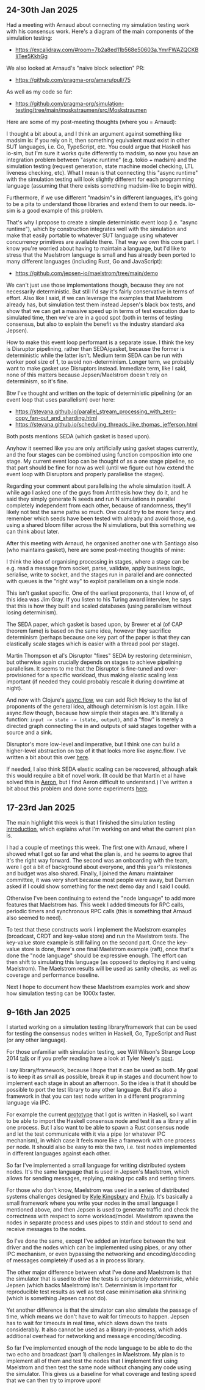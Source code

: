 ## 24-30th Jan 2025

Had a meeting with Arnaud about connecting my simulation testing work
with his consensus work. Here's a diagram of the main components of the
simulation testing:

  * https://excalidraw.com/#room=7b2a8ed11b568e50603a,YmrFWAZQCKBIiTee5KkhGg

We also looked at Arnaud's "naive block selection" PR:

  * https://github.com/pragma-org/amaru/pull/75

As well as my code so far:

  * https://github.com/pragma-org/simulation-testing/tree/main/moskstraumen/src/Moskstraumen

Here are some of my post-meeting thoughts (where you = Arnaud):

I thought a bit about a, and I think an argument against something like
madsim is: if you rely on it, then something equivalent must exist
in other SUT languages, i.e. Go, TypeScript, etc. You could argue
that Haskell has io-sim, but I'm sure it works quite differently to
madsim, so now you have an integration problem between "async runtime"
(e.g. tokio + madsim) and the simulation testing (request generation,
state machine model checking, LTL liveness checking, etc). What I
mean is that connecting this "async runtime" with the simulation
testing will look slightly different for each programming language
(assuming that there exists something madsim-like to begin with).

Furthermore, if we use different "madsim"s in different languages,
it's going to be a pita to understand those libraries and extend them
to our needs. io-sim is a good example of this problem.

That's why I propose to create a simple deterministic event loop
(i.e. "async runtime"), which by construction integrates well with
the simulation and make that easily portable to whatever SUT language
using whatever concurrency primitives are available there. That way
we own this core part. I know you're worried about having to maintain
a language, but I'd like to stress that the Maelstrom language is
small and has already been ported to many different languages
(including Rust, Go and JavaScript):

  * https://github.com/jepsen-io/maelstrom/tree/main/demo

We can't just use those implementations though, because they are not
necessarily deterministic. But still I'd say it's fairly conservative
in terms of effort. Also like I said, if we can leverage the examples
that Maelstrom already has, but simulation test them instead Jepsen's
black box tests, and show that we can get a massive speed up in terms
of test execution due to simulated time, then we've are in a good spot
(both in terms of testing consensus, but also to explain the benefit
vs the industry standard aka Jepsen).

How to make this event loop performant is a separate issue. I think
the key is Disruptor pipelining, rather than SEDA/gasket, because the
former is deterministic while the latter isn't. Medium term SEDA can
be run with worker pool size of 1, to avoid non-determinism. Longer
term, we probably want to make gasket use Disruptors instead. Immediate
term, like I said, none of this matters because Jepsen/Maelstrom
doesn't rely on determinism, so it's fine.

Btw I've thought and written on the topic of deterministic pipelining
(or an event loop that uses parallelism) over here:

  * https://stevana.github.io/parallel_stream_processing_with_zero-copy_fan-out_and_sharding.html
  * https://stevana.github.io/scheduling_threads_like_thomas_jefferson.html

Both posts mentions SEDA (which gasket is based upon).

Anyhow it seemed like you are only artificially using gasket
stages currently, and the four stages can be combined using function
composition into one stage. My current event loop can be thought of
as a one stage pipeline, so that part should be fine for now as well
(until we figure out how extend the event loop with Disruptors and
properly parallelise the stages).

Regarding your comment about parallelising the whole simulation
itself. A while ago I asked one of the guys from Antithesis how they
do it, and he said they simply generate N seeds and run N simulations in
parallel completely independent from each other, because of randomness,
they'll likely not test the same paths so much. One could try to be
more fancy and remember which seeds have been tested with already
and avoid those, e.g. using a shared bloom filter across the N
simulations, but this something we can think about later.

After this meeting with Arnaud, he organised another one with Santiago
also (who maintains gasket), here are some post-meeting thoughts of
mine:

I think the idea of organising processing in stages, where a stage can
be e.g. read a message from socket, parse, validate, apply business
logic, serialise, write to socket, and the stages run in parallel and
are connected with queues is the "right way" to exploit parallelism
on a single node.

This isn't gasket specific. One of the earliest proponents, that I
know of, of this idea was Jim Gray. If you listen to his Turing
award interview, he says that this is how they built and scaled
databases (using parallelism without losing determinism).

The SEDA paper, which gasket is based upon, by Brewer et al (of CAP
theorem fame) is based on the same idea, however they sacrifice
determinism (perhaps because one key part of the paper is that they can
elastically scale stages which is easier with a thread pool per stage).

Martin Thompson et al's Disruptor "fixes" SEDA by restoring determinism,
but otherwise again crucially depends on stages to achieve pipelining
parallelism. It seems to me that the Disruptor is fine-tuned and
over-provisioned for a specific workload, thus making elastic scaling
less important (if needed they could probably rescale it during
downtime at night).

And now with Clojure's
[async.flow](https://clojure.github.io/core.async/flow.html), we can add
Rich Hickey to the list of proponents of the general idea, although
determinism is lost again. I like async.flow though, because how simple
their stages are. It's literally a function: `input -> state -> (state,
output)`, and a "flow" is merely a directed graph connecting the in and
outputs of said stages together with a source and a sink.

Disruptor's more low-level and imperative, but I think one
can build a higher-level abstraction on top of it that looks
more like async.flow. I've written a bit about this over
[here](https://stevana.github.io/parallel_stream_processing_with_zero-copy_fan-out_and_sharding.html).

If needed, I also think SEDA elastic scaling can be recovered, although
afaik this would require a bit of novel work.  (It could be that Martin
et al have solved this in [Aeron](https://github.com/aeron-io/aeron),
but I find Aeron difficult to understand.) I've written
a bit about this problem and done some experiments
[here](https://stevana.github.io/scheduling_threads_like_thomas_jefferson.html).

## 17-23rd Jan 2025

The main highlight this week is that I finished the simulation testing
[introduction](https://github.com/pragma-org/simulation-testing/blob/main/blog/src/00-introduction.md),
which explains what I'm working on and what the current plan is.

I had a couple of meetings this week. The first one with Arnaud, where I showed
what I got so far and what the plan is, and he seems to agree that it's the
right way forward. The second was an onboarding with the team, were I got a bit
of background about everyone, and this year's milestones and budget was also
shared. Finally, I joined the Amaru maintainer committee, it was very short
because most people were away, but Damien asked if I could show something for
the next demo day and I said I could.

Otherwise I've been continuing to extend the "node language" to add more
features that Maelstrom has. This week I added timeouts for RPC calls, periodic
timers and synchronous RPC calls (this is something that Arnaud also seemed to
need). 

To test that these constructs work I implement the Maelstrom examples
(broadcast, CRDT and key-value store) and run the Maelstrom tests. The
key-value store example is still failing on the second part. Once the key-value
store is done, there's one final Maelstrom example (raft), once that's done the
"node language" should be expressive enough. The effort can then shift to
simulating this language (as opposed to deploying it and using Maelstrom). The
Maelstrom results will be used as sanity checks, as well as coverage and
performance baseline.

Next I hope to document how these Maelstrom examples work and show how
simulation testing can be 1000x faster.

## 9-16th Jan 2025

I started working on a simulation testing library/framework that can be used
for testing the consensus nodes written in Haskell, Go, TypeScript and Rust (or
any other language).

For those unfamiliar with simulation testing, see Will Wilson's Strange Loop
2014 [talk](https://www.youtube.com/watch?v=4fFDFbi3toc) or if you prefer
reading have a look at Tyler Neely's [post](https://sled.rs/simulation.html).

I say library/framework, because I hope that it can be used as both. My goal is
to keep it as small as possible, break it up in stages and document how to
implement each stage in about an afternoon. So the idea is that it should be
possible to port the test library to any other language. But it's also a
framework in that you can test node written in a different programming language
via IPC. 

For example the current
[prototype](https://github.com/pragma-org/simulation-testing/moskstraumen/)
that I got is written in Haskell, so I want to be able to import the Haskell
consensus node and test it as a library all in one process. But I also want to
be able to spawn a Rust consensus node and let the test communicate with it via
a pipe (or whatever IPC mechanism), in which case it feels more like a
framework with one process per node. It should also be easy to mix the two,
i.e. test nodes implemented in different languages against each other.

So far I've implemented a small language for writing distributed system nodes.
It's the same language that is used in Jepsen's Maelstrom, which allows for
sending messages, replying, making rpc calls and setting timers.

For those who don't know, Maelstrom was used in a series of distributed systems
challenges designed by [Kyle Kingsbury](https://github.com/jepsen-io/maelstrom)
and [Fly.io](https://fly.io/dist-sys/). It's basically a small framework where
you write your nodes in the small language I mentioned above, and then Jepsen
is used to generate traffic and check the correctness with respect to some
workload/model. Maelstrom spawns the nodes in separate process and uses pipes
to stdin and stdout to send and receive messages to the nodes.

So I've done the same, except I've added an interface between the test driver
and the nodes which can be implemented using pipes, or any other IPC mechanism,
or even bypassing the networking and encoding/decoding of messages completely
if used as a in process library.

The other major difference between what I've done and Maelstrom is that the
simulator that is used to drive the tests is completely deterministic, while
Jepsen (which backs Maelstrom) isn't. Determinism is important for reproducible
test results as well as test case minimisation aka shrinking (which is
something Jepsen cannot do).

Yet another difference is that the simulator can also simulate the passage of
time, which means we don't have to wait for timeouts to happen. Jepsen has to
wait for timeouts in real time, which slows down the tests considerably. It
also cannot be used as a library in-process, which adds additional overhead for
networking and message encoding/decoding.

So far I've implemented enough of the node language to be able to do the two
echo and broadcast (part 1) challenges in Maelstrom. My plan is to implement
all of them and test the nodes that I implement first using Maelstrom and then
test the same node without changing any code using the simulator. This gives us
a baseline for what coverage and testing speed that we can then try to improve
upon!


